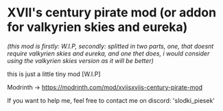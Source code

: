 # XVII's century pirate mod (or addon for valkyrien skies and eureka)

*(this mod is firstly: W.I.P, secondly: splitted in two parts, one, that doesnt require valkyrien skies and eureka, and one thet does, i would consider using the valkyrien skies version as it will be better)*

this is just a little tiny mod
[W.I.P]

Modrinth -> https://modrinth.com/mod/xviisxviis-century-pirate-mod

If you want to help me, feel free to contact me on discord: 'slodki_piesek'
